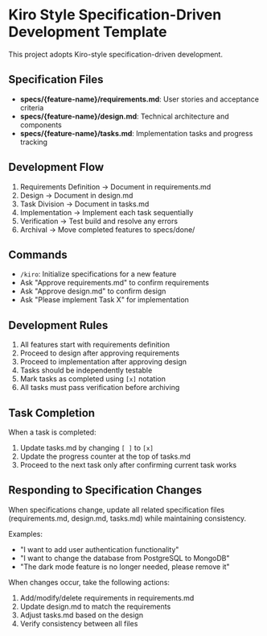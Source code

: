 # Kiro Style Specification-Driven Development Template

This project adopts Kiro-style specification-driven development.

## Specification Files

- **specs/{feature-name}/requirements.md**: User stories and acceptance criteria
- **specs/{feature-name}/design.md**: Technical architecture and components
- **specs/{feature-name}/tasks.md**: Implementation tasks and progress tracking

## Development Flow

1. Requirements Definition → Document in requirements.md
2. Design → Document in design.md
3. Task Division → Document in tasks.md
4. Implementation → Implement each task sequentially
5. Verification → Test build and resolve any errors
6. Archival → Move completed features to specs/done/

## Commands

- `/kiro`: Initialize specifications for a new feature
- Ask "Approve requirements.md" to confirm requirements
- Ask "Approve design.md" to confirm design
- Ask "Please implement Task X" for implementation

## Development Rules

1. All features start with requirements definition
2. Proceed to design after approving requirements
3. Proceed to implementation after approving design
4. Tasks should be independently testable
5. Mark tasks as completed using `[x]` notation
6. All tasks must pass verification before archiving

## Task Completion

When a task is completed:
1. Update tasks.md by changing `[ ]` to `[x]`
2. Update the progress counter at the top of tasks.md
3. Proceed to the next task only after confirming current task works

## Responding to Specification Changes

When specifications change, update all related specification files (requirements.md, design.md, tasks.md) while maintaining consistency.

Examples:
- "I want to add user authentication functionality"
- "I want to change the database from PostgreSQL to MongoDB"
- "The dark mode feature is no longer needed, please remove it"

When changes occur, take the following actions:

1. Add/modify/delete requirements in requirements.md
2. Update design.md to match the requirements
3. Adjust tasks.md based on the design
4. Verify consistency between all files
